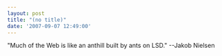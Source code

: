 ```yaml
---
layout: post
title: "(no title)"
date: '2007-09-07 12:49:00'
---
```


"Much of the Web is like an anthill built by ants on LSD." --Jakob Nielsen